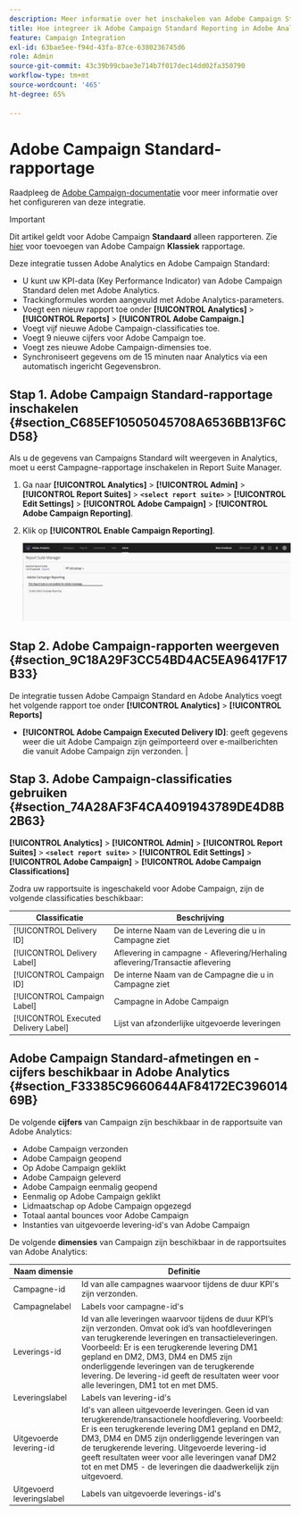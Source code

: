 ```yaml
---
description: Meer informatie over het inschakelen van Adobe Campaign Standard-rapporten in Adobe Analytics
title: Hoe integreer ik Adobe Campaign Standard Reporting in Adobe Analytics?
feature: Campaign Integration
exl-id: 63bae5ee-f94d-43fa-87ce-6380236745d6
role: Admin
source-git-commit: 43c39b99cbae3e714b7f017dec14dd02fa350790
workflow-type: tm+mt
source-wordcount: '465'
ht-degree: 65%

---
```



# Adobe Campaign Standard-rapportage

Raadpleeg de [Adobe Campaign-documentatie](https://helpx.adobe.com/nl/campaign/standard/integrating/using/about-campaign-analytics-integration.html) voor meer informatie over het configureren van deze integratie.

>[!IMPORTANT]
>Dit artikel geldt voor Adobe Campaign **Standaard** alleen rapporteren. Zie [hier](https://experienceleague.adobe.com/docs/analytics/integration/analytics-to-campaign-classic.html) voor toevoegen van Adobe Campaign **Klassiek** rapportage.

Deze integratie tussen Adobe Analytics en Adobe Campaign Standard:

* U kunt uw KPI-data (Key Performance Indicator) van Adobe Campaign Standard delen met Adobe Analytics.
* Trackingformules worden aangevuld met Adobe Analytics-parameters.
* Voegt een nieuw rapport toe onder **[!UICONTROL Analytics]** > **[!UICONTROL Reports]** > **[!UICONTROL Adobe Campaign.]**
* Voegt vijf nieuwe Adobe Campaign-classificaties toe.
* Voegt 9 nieuwe cijfers voor Adobe Campaign toe.
* Voegt zes nieuwe Adobe Campaign-dimensies toe.
* Synchroniseert gegevens om de 15 minuten naar Analytics via een automatisch ingericht Gegevensbron.

## Stap 1. Adobe Campaign Standard-rapportage inschakelen {#section_C685EF10505045708A6536BB13F6CD58}

Als u de gegevens van Campaigns Standard wilt weergeven in Analytics, moet u eerst Campagne-rapportage inschakelen in Report Suite Manager.

1. Ga naar  **[!UICONTROL Analytics]** > **[!UICONTROL Admin]** > **[!UICONTROL Report Suites]** > **`<select report suite>`** > **[!UICONTROL Edit Settings]** > **[!UICONTROL Adobe Campaign]** > **[!UICONTROL Adobe Campaign Reporting]**.
1. Klik op **[!UICONTROL Enable Campaign Reporting]**.

   ![](assets/enable-campaign.png)

## Stap 2. Adobe Campaign-rapporten weergeven {#section_9C18A29F3CC54BD4AC5EA96417F17B33}

De integratie tussen Adobe Campaign Standard en Adobe Analytics voegt het volgende rapport toe onder **[!UICONTROL Analytics]** > **[!UICONTROL Reports]**

* **[!UICONTROL Adobe Campaign Executed Delivery ID]**: geeft gegevens weer die uit Adobe Campaign zijn geïmporteerd over e-mailberichten die vanuit Adobe Campaign zijn verzonden. |

## Stap 3. Adobe Campaign-classificaties gebruiken {#section_74A28AF3F4CA4091943789DE4D8B2B63}

**[!UICONTROL Analytics]** > **[!UICONTROL Admin]** > **[!UICONTROL Report Suites]** > **`<select report suite>`** > **[!UICONTROL Edit Settings]** > **[!UICONTROL Adobe Campaign]** > **[!UICONTROL Adobe Campaign Classifications]**

Zodra uw rapportsuite is ingeschakeld voor Adobe Campaign, zijn de volgende classificaties beschikbaar:

| Classificatie | Beschrijving |
| --- | --- |
| [!UICONTROL Delivery ID] | De interne Naam van de Levering die u in Campagne ziet |
| [!UICONTROL Delivery Label] | Aflevering in campagne - Aflevering/Herhaling aflevering/Transactie aflevering |
| [!UICONTROL Campaign ID] | De interne Naam van de Campagne die u in Campagne ziet |
| [!UICONTROL Campaign Label] | Campagne in Adobe Campaign |
| [!UICONTROL Executed Delivery Label] | Lijst van afzonderlijke uitgevoerde leveringen |

## Adobe Campaign Standard-afmetingen en -cijfers beschikbaar in Adobe Analytics {#section_F33385C9660644AF84172EC39601469B}

De volgende **cijfers** van Campaign zijn beschikbaar in de rapportsuite van Adobe Analytics:

* Adobe Campaign verzonden
* Adobe Campaign geopend
* Op Adobe Campaign geklikt
* Adobe Campaign geleverd
* Adobe Campaign eenmalig geopend
* Eenmalig op Adobe Campaign geklikt
* Lidmaatschap op Adobe Campaign opgezegd
* Totaal aantal bounces voor Adobe Campaign
* Instanties van uitgevoerde levering-id&#39;s van Adobe Campaign

De volgende **dimensies** van Campaign zijn beschikbaar in de rapportsuites van Adobe Analytics:

| Naam dimensie | Definitie |
| --- | --- |
| Campagne-id | Id van alle campagnes waarvoor tijdens de duur KPI&#39;s zijn verzonden. |
| Campagnelabel | Labels voor campagne-id&#39;s |
| Leverings-id | Id van alle leveringen waarvoor tijdens de duur KPI’s zijn verzonden. Omvat ook id’s van hoofdleveringen van terugkerende leveringen en transactieleveringen. Voorbeeld: Er is een terugkerende levering DM1 gepland en DM2, DM3, DM4 en DM5 zijn onderliggende leveringen van de terugkerende levering.  De levering-id geeft de resultaten weer voor alle leveringen, DM1 tot en met DM5. |
| Leveringslabel | Labels van levering-id&#39;s |
| Uitgevoerde levering-id | Id&#39;s van alleen uitgevoerde leveringen. Geen id van terugkerende/transactionele hoofdlevering. Voorbeeld: Er is een terugkerende levering DM1 gepland en DM2, DM3, DM4 en DM5 zijn onderliggende leveringen van de terugkerende levering. Uitgevoerde levering-id geeft resultaten weer voor alle leveringen vanaf DM2 tot en met DM5 - de leveringen die daadwerkelijk zijn uitgevoerd. |
| Uitgevoerd leveringslabel | Labels van uitgevoerde leverings-id&#39;s |
